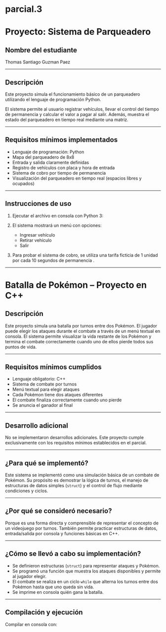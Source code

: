 # parcial.3

# Proyecto: Sistema de Parqueadero

## Nombre del estudiante
Thomas Santiago Guzman Paez 

---

## Descripción

Este proyecto simula el funcionamiento básico de un parqueadero utilizando el lenguaje de programación Python.

El sistema permite al usuario registrar vehículos, llevar el control del tiempo de permanencia y calcular el valor a pagar al salir. Además, muestra el estado del parqueadero en tiempo real mediante una matriz.

---

## Requisitos mínimos implementados

- Lenguaje de programación: Python
- Mapa del parqueadero de 8x8
- Entrada y salida claramente definidas
- Registro de vehículos con placa y hora de entrada
- Sistema de cobro por tiempo de permanencia
- Visualización del parqueadero en tiempo real (espacios libres y ocupados)

---

## Instrucciones de uso

1. Ejecutar el archivo en consola con Python 3:


2. El sistema mostrará un menú con opciones:
   - Ingresar vehículo
   - Retirar vehículo
   - Salir

3. Para probar el sistema de cobro, se utiliza una tarifa ficticia de 1 unidad por cada 10 segundos de permanencia .

---










# Batalla de Pokémon – Proyecto en C++


## Descripción

Este proyecto simula una batalla por turnos entre dos Pokémon. El jugador puede elegir los ataques durante el combate a través de un menú textual en consola. El sistema permite visualizar la vida restante de los Pokémon y termina el combate correctamente cuando uno de ellos pierde todos sus puntos de vida.

---

## Requisitos mínimos cumplidos

- Lenguaje obligatorio: C++
- Sistema de combate por turnos
- Menú textual para elegir ataques
- Cada Pokémon tiene dos ataques diferentes
- El combate finaliza correctamente cuando uno pierde
- Se anuncia el ganador al final

---

## Desarrollo adicional

No se implementaron desarrollos adicionales. Este proyecto cumple exclusivamente con los requisitos mínimos establecidos en el parcial.

---

## ¿Para qué se implementó?

Este sistema se implementó como una simulación básica de un combate de Pokémon. Su propósito es demostrar la lógica de turnos, el manejo de estructuras de datos simples (`struct`) y el control de flujo mediante condiciones y ciclos.

---

## ¿Por qué se consideró necesario?

Porque es una forma directa y comprensible de representar el concepto de un videojuego por turnos. También permite practicar estructuras de datos, entrada/salida por consola y funciones básicas en C++.

---

## ¿Cómo se llevó a cabo su implementación?

- Se definieron estructuras (`struct`) para representar ataques y Pokémon.
- Se programó una función que muestra los ataques disponibles y permite al jugador elegir.
- El combate se realiza en un ciclo `while` que alterna los turnos entre dos Pokémon hasta que uno queda sin vida.
- Se imprime en consola quién gana la batalla.

---

## Compilación y ejecución

Compilar en consola con:
